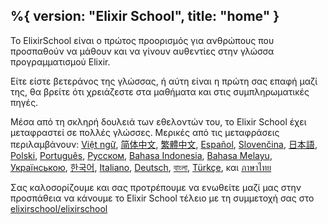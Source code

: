 %{
  version: "Elixir School",
  title: "home"
}
---

Το ElixirSchool είναι ο πρώτος προορισμός για ανθρώπους που προσπαθούν να μάθουν και να γίνουν αυθεντίες στην γλώσσα προγραμματισμού Elixir.

Είτε είστε βετεράνος της γλώσσας, ή αύτη είναι η πρώτη σας επαφή μαζί της, θα βρείτε ότι χρειάζεστε στα μαθήματα και στις συμπληρωματικές πηγές.

Μέσα από τη σκληρή δουλειά των εθελοντών του, το Elixir School έχει μεταφραστεί σε πολλές γλώσσες. Μερικές από τις μεταφράσεις περιλαμβάνουν: [Việt ngữ][vi], [简体中文][zh-hans], [繁體中文][zh-hant], [Español][es], [Slovenčina][sk], [日本語][ja], [Polski][pl], [Português][pt], [Русском][ru], [Bahasa Indonesia][id], [Bahasa Melayu][ms], [Українською][uk], [한국어][ko], [Italiano][it], [Deutsch][de], [বাংলা][bn], [Türkçe][tr], και [ภาษาไทย][th]

Σας καλοσορίζουμε και σας προτρέπουμε να ενωθείτε μαζί μας στην προσπάθεια να κάνουμε το Elixir School τέλειο με τη συμμετοχή σας στο [elixirschool/elixirschool](https://github.com/elixirschool/elixirschool)

  [es]: /es/
  [it]: /it/
  [ja]: /ja/
  [ko]: /ko/
  [pl]: /pl/
  [pt]: /pt/
  [ru]: /ru/
  [sk]: /sk/
  [vi]: /vi/
  [id]: /id/
  [ms]: /ms/
  [uk]: /uk/
  [de]: /de/
  [bn]: /bn/
  [tr]: /tr/
  [th]: /th/
  [zh-hans]: /zh-hans/
  [zh-hant]: /zh-hant/
